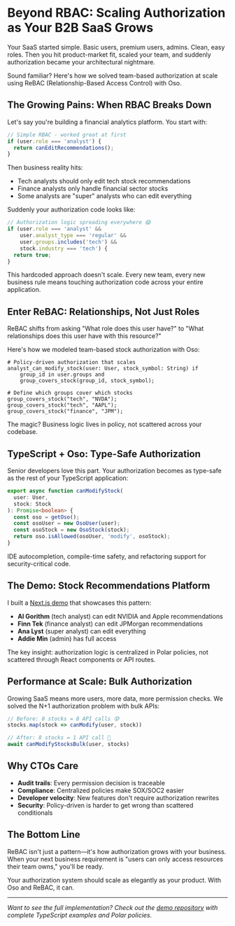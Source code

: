 # Beyond RBAC: Scaling Authorization as Your B2B SaaS Grows

Your SaaS started simple. Basic users, premium users, admins. Clean, easy roles. Then you hit product-market fit, scaled your team, and suddenly authorization became your architectural nightmare.

Sound familiar? Here's how we solved team-based authorization at scale using ReBAC (Relationship-Based Access Control) with Oso.

## The Growing Pains: When RBAC Breaks Down

Let's say you're building a financial analytics platform. You start with:

```typescript
// Simple RBAC - worked great at first
if (user.role === 'analyst') {
  return canEditRecommendations();
}
```

Then business reality hits:
- Tech analysts should only edit tech stock recommendations
- Finance analysts only handle financial sector stocks  
- Some analysts are "super" analysts who can edit everything

Suddenly your authorization code looks like:

```typescript
// Authorization logic spreading everywhere 😱
if (user.role === 'analyst' && 
    user.analyst_type === 'regular' && 
    user.groups.includes('tech') && 
    stock.industry === 'tech') {
  return true;
}
```

This hardcoded approach doesn't scale. Every new team, every new business rule means touching authorization code across your entire application.

## Enter ReBAC: Relationships, Not Just Roles

ReBAC shifts from asking "What role does this user have?" to "What relationships does this user have with this resource?"

Here's how we modeled team-based stock authorization with Oso:

```polar
# Policy-driven authorization that scales
analyst_can_modify_stock(user: User, stock_symbol: String) if
    group_id in user.groups and
    group_covers_stock(group_id, stock_symbol);

# Define which groups cover which stocks
group_covers_stock("tech", "NVDA");
group_covers_stock("tech", "AAPL");
group_covers_stock("finance", "JPM");
```

The magic? Business logic lives in policy, not scattered across your codebase.

## TypeScript + Oso: Type-Safe Authorization

Senior developers love this part. Your authorization becomes as type-safe as the rest of your TypeScript application:

```typescript
export async function canModifyStock(
  user: User, 
  stock: Stock
): Promise<boolean> {
  const oso = getOso();
  const osoUser = new OsoUser(user);
  const osoStock = new OsoStock(stock);
  return oso.isAllowed(osoUser, 'modify', osoStock);
}
```

IDE autocompletion, compile-time safety, and refactoring support for security-critical code.

## The Demo: Stock Recommendations Platform

I built a [Next.js demo](https://github.com/your-repo) that showcases this pattern:

- **Al Gorithm** (tech analyst) can edit NVIDIA and Apple recommendations
- **Finn Tek** (finance analyst) can edit JPMorgan recommendations  
- **Ana Lyst** (super analyst) can edit everything
- **Addie Min** (admin) has full access

The key insight: authorization logic is centralized in Polar policies, not scattered through React components or API routes.

## Performance at Scale: Bulk Authorization

Growing SaaS means more users, more data, more permission checks. We solved the N+1 authorization problem with bulk APIs:

```typescript
// Before: 8 stocks = 8 API calls 😰
stocks.map(stock => canModify(user, stock))

// After: 8 stocks = 1 API call 🚀
await canModifyStocksBulk(user, stocks)
```

## Why CTOs Care

- **Audit trails**: Every permission decision is traceable
- **Compliance**: Centralized policies make SOX/SOC2 easier
- **Developer velocity**: New features don't require authorization rewrites
- **Security**: Policy-driven is harder to get wrong than scattered conditionals

## The Bottom Line

ReBAC isn't just a pattern—it's how authorization grows with your business. When your next business requirement is "users can only access resources their team owns," you'll be ready.

Your authorization system should scale as elegantly as your product. With Oso and ReBAC, it can.

---

*Want to see the full implementation? Check out the [demo repository](https://github.com/your-repo) with complete TypeScript examples and Polar policies.*